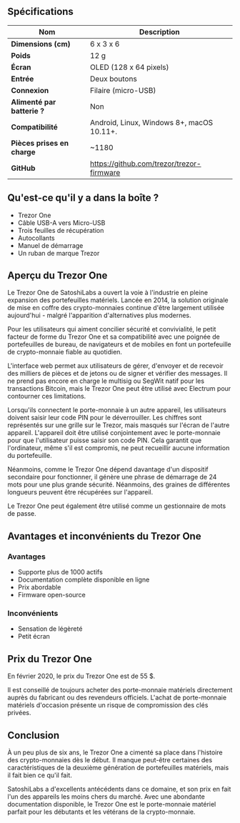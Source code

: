 ## Spécifications

| **Nom** | **Description** |
| --- | --- |
| **Dimensions (cm)** | 6 x 3 x 6 |
| **Poids** | 12 g |
| **Écran** | OLED (128 x 64 pixels) |
| **Entrée** | Deux boutons |
| **Connexion** | Filaire (micro-USB) |
| **Alimenté par batterie ?** | Non |
| **Compatibilité** | Android, Linux, Windows 8+, macOS 10.11+. |
| **Pièces prises en charge** | ~1180 |
| **GitHub** | <a href="https://github.com/trezor/trezor-firmware" title="Lien Github de Trezor" target="_blank">https://github.com/trezor/trezor-firmware</a> |

## Qu'est-ce qu'il y a dans la boîte ?

- Trezor One
- Câble USB-A vers Micro-USB
- Trois feuilles de récupération
- Autocollants
- Manuel de démarrage
- Un ruban de marque Trezor

## Aperçu du Trezor One

Le Trezor One de SatoshiLabs a ouvert la voie à l'industrie en pleine expansion des portefeuilles matériels. Lancée en 2014, la solution originale de mise en coffre des crypto-monnaies continue d'être largement utilisée aujourd'hui - malgré l'apparition d'alternatives plus modernes.

Pour les utilisateurs qui aiment concilier sécurité et convivialité, le petit facteur de forme du Trezor One et sa compatibilité avec une poignée de portefeuilles de bureau, de navigateurs et de mobiles en font un portefeuille de crypto-monnaie fiable au quotidien.

L'interface web permet aux utilisateurs de gérer, d'envoyer et de recevoir des milliers de pièces et de jetons ou de signer et vérifier des messages. Il ne prend pas encore en charge le multisig ou SegWit natif pour les transactions Bitcoin, mais le Trezor One peut être utilisé avec Electrum pour contourner ces limitations.

Lorsqu'ils connectent le porte-monnaie à un autre appareil, les utilisateurs doivent saisir leur code PIN pour le déverrouiller. Les chiffres sont représentés sur une grille sur le Trezor, mais masqués sur l'écran de l'autre appareil. L'appareil doit être utilisé conjointement avec le porte-monnaie pour que l'utilisateur puisse saisir son code PIN. Cela garantit que l'ordinateur, même s'il est compromis, ne peut recueillir aucune information du portefeuille.

Néanmoins, comme le Trezor One dépend davantage d'un dispositif secondaire pour fonctionner, il génère une phrase de démarrage de 24 mots pour une plus grande sécurité. Néanmoins, des graines de différentes longueurs peuvent être récupérées sur l'appareil.

Le Trezor One peut également être utilisé comme un gestionnaire de mots de passe.

## Avantages et inconvénients du Trezor One

### Avantages

- Supporte plus de 1000 actifs
- Documentation complète disponible en ligne
- Prix abordable
- Firmware open-source

### Inconvénients

- Sensation de légèreté
- Petit écran

## Prix du Trezor One

En février 2020, le prix du Trezor One est de 55 $. 

Il est conseillé de toujours acheter des porte-monnaie matériels directement auprès du fabricant ou des revendeurs officiels. L'achat de porte-monnaie matériels d'occasion présente un risque de compromission des clés privées.

## Conclusion

À un peu plus de six ans, le Trezor One a cimenté sa place dans l'histoire des crypto-monnaies dès le début. Il manque peut-être certaines des caractéristiques de la deuxième génération de portefeuilles matériels, mais il fait bien ce qu'il fait.

SatoshiLabs a d'excellents antécédents dans ce domaine, et son prix en fait l'un des appareils les moins chers du marché. Avec une abondante documentation disponible, le Trezor One est le porte-monnaie matériel parfait pour les débutants et les vétérans de la crypto-monnaie.